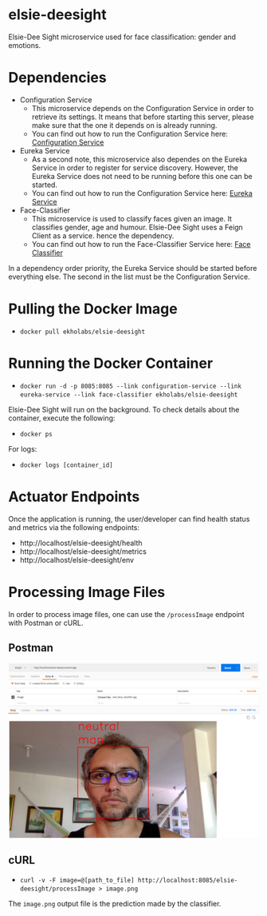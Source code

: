 # elsie-deesight
Elsie-Dee Sight microservice used for face classification: gender and emotions.

# Dependencies

* Configuration Service
  * This microservice depends on the Configuration Service in order to retrieve its settings. It means that before starting this server,
    please make sure that the one it depends on is already running.
  * You can find out how to run the Configuration Service here: [Configuration Service](https://github.com/ekholabs/configuration-service)
* Eureka Service
  * As a second note, this microservice also dependes on the Eureka Service in order to register for service discovery. However,
    the Eureka Service does not need to be running before this one can be started.
  * You can find out how to run the Configuration Service here: [Eureka Service](https://github.com/ekholabs/eureka-service)
* Face-Classifier
  * This microservice is used to classify faces given an image. It classifies gender, age and humour. Elsie-Dee Sight uses a Feign Client as a service.
    hence the dependency.
  * You can find out how to run the Face-Classifier Service here: [Face Classifier](https://github.com/ekholabs/face_cassification)

In a dependency order priority, the Eureka Service should be started before everything else. The second in the list must be the Configuration Service.

# Pulling the Docker Image

* ```docker pull ekholabs/elsie-deesight```

# Running the Docker Container

* ```docker run -d -p 8085:8085 --link configuration-service --link eureka-service --link face-classifier ekholabs/elsie-deesight```

Elsie-Dee Sight will run on the background. To check details about the container, execute the following:

* ```docker ps```

For logs:

* ```docker logs [container_id]```

# Actuator Endpoints

Once the application is running, the user/developer can find health status and metrics via the following endpoints:

* http://localhost/elsie-deesight/health
* http://localhost/elsie-deesight/metrics
* http://localhost/elsie-deesight/env

# Processing Image Files

In order to process image files, one can use the ```/processImage``` endpoint with Postman or cURL.

## Postman

![alt tag](src/test/resources/elsie-dee-sight-predicted-image-postman.png)

## cURL

* ```curl -v -F image=@[path_to_file] http://localhost:8085/elsie-deesight/processImage > image.png```

The ```image.png``` output file is the prediction made by the classifier.
